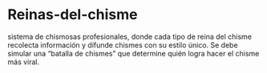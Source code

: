 # Reinas-del-chisme
sistema de chismosas profesionales, donde cada tipo de reina del chisme recolecta información y difunde chismes con su estilo único. Se debe simular una “batalla de chismes” que determine quién logra hacer el chisme más viral.
